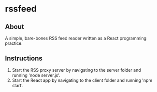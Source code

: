 # rssfeed

## About
A simple, bare-bones RSS feed reader written as a React programming practice.

## Instructions
1. Start the RSS proxy server by navigating to the server folder and running 'node server.js'.
1. Start the React app by navigating to the client folder and running 'npm start'.
